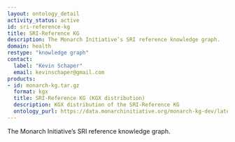 ```yaml
---
layout: ontology_detail
activity_status: active
id: sri-reference-kg
title: SRI-Reference KG
description: The Monarch Initiative’s SRI reference knowledge graph.
domain: health
restype: "knowledge graph"
contact:
  label: "Kevin Schaper"
  email: kevinschaper@gmail.com
products:
- id: monarch-kg.tar.gz
  format: kgx
  title: SRI-Reference KG (KGX distribution)
  description: KGX distribution of the SRI-Reference KG
  ontology_purl: https://data.monarchinitiative.org/monarch-kg-dev/latest/monarch-kg.tar.gz
---
```


The Monarch Initiative’s SRI reference knowledge graph.
